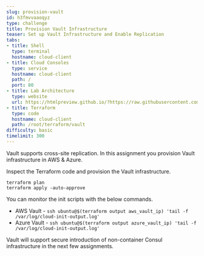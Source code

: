 ```yaml
---
slug: provision-vault
id: h3fmvvaaoqyz
type: challenge
title: Provision Vault Infrastructure
teaser: Set up Vault Infrastructure and Enable Replication
tabs:
- title: Shell
  type: terminal
  hostname: cloud-client
- title: Cloud Consoles
  type: service
  hostname: cloud-client
  path: /
  port: 80
- title: Lab Architecture
  type: website
  url: https://htmlpreview.github.io/?https://raw.githubusercontent.com/hashicorp/field-workshops-consul/add-consul-multi-cloud/instruqt-tracks/multi-cloud-service-networking-with-consul/assets/diagrams/diagrams.html
- title: Terraform
  type: code
  hostname: cloud-client
  path: /root/terraform/vault
difficulty: basic
timelimit: 300
---
```

Vault supports cross-site replication. In this assignment you provision Vault infrastructure in AWS & Azure. <br>

Inspect the Terraform code and provision the Vault infrastructure.

```
terraform plan
terraform apply -auto-approve
```

You can monitor the init scripts with the below commands. <br>


* AWS Vault - `ssh ubuntu@$(terraform output aws_vault_ip) 'tail -f /var/log/cloud-init-output.log'`
* Azure Vault - `ssh ubuntu@$(terraform output azure_vault_ip) 'tail -f /var/log/cloud-init-output.log'`

Vault will support secure introduction of non-container Consul infrastructure in the next few assignments.
